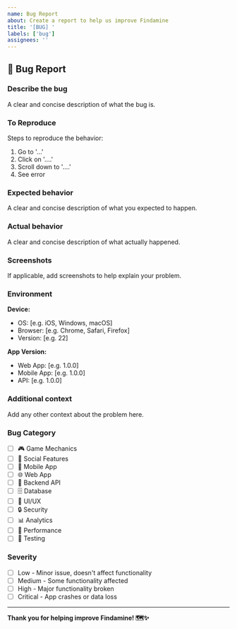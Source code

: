 ```yaml
---
name: Bug Report
about: Create a report to help us improve Findamine
title: '[BUG] '
labels: ['bug']
assignees: ''
---
```


## 🐛 Bug Report

### Describe the bug
A clear and concise description of what the bug is.

### To Reproduce
Steps to reproduce the behavior:
1. Go to '...'
2. Click on '....'
3. Scroll down to '....'
4. See error

### Expected behavior
A clear and concise description of what you expected to happen.

### Actual behavior
A clear and concise description of what actually happened.

### Screenshots
If applicable, add screenshots to help explain your problem.

### Environment
**Device:**
- OS: [e.g. iOS, Windows, macOS]
- Browser: [e.g. Chrome, Safari, Firefox]
- Version: [e.g. 22]

**App Version:**
- Web App: [e.g. 1.0.0]
- Mobile App: [e.g. 1.0.0]
- API: [e.g. 1.0.0]

### Additional context
Add any other context about the problem here.

### Bug Category
- [ ] 🎮 Game Mechanics
- [ ] 👥 Social Features
- [ ] 📱 Mobile App
- [ ] 🌐 Web App
- [ ] 🔧 Backend API
- [ ] 🗄️ Database
- [ ] 🎨 UI/UX
- [ ] 🔒 Security
- [ ] 📊 Analytics
- [ ] 🚀 Performance
- [ ] 🧪 Testing

### Severity
- [ ] Low - Minor issue, doesn't affect functionality
- [ ] Medium - Some functionality affected
- [ ] High - Major functionality broken
- [ ] Critical - App crashes or data loss

---

**Thank you for helping improve Findamine! 🗺️✨**
